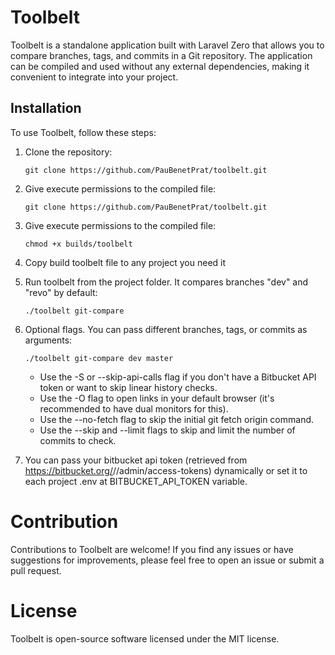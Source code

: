 # Toolbelt

Toolbelt is a standalone application built with Laravel Zero that allows you to compare branches, tags, and commits in a Git repository. The application can be compiled and used without any external dependencies, making it convenient to integrate into your project.

## Installation

To use Toolbelt, follow these steps:

1. Clone the repository:

   ```shell
   git clone https://github.com/PauBenetPrat/toolbelt.git

2. Give execute permissions to the compiled file:
    ```shell 
    git clone https://github.com/PauBenetPrat/toolbelt.git

3. Give execute permissions to the compiled file:
    ```shell
    chmod +x builds/toolbelt

4. Copy build toolbelt file to any project you need it
5. Run toolbelt from the project folder. It compares branches "dev" and "revo" by default:
    ```shell
    ./toolbelt git-compare
    ```
    
6. Optional flags. You can pass different branches, tags, or commits as arguments:

    ```shell
    ./toolbelt git-compare dev master
    ```

   - Use the -S or --skip-api-calls flag if you don't have a Bitbucket API token or want to skip linear history checks. 
   - Use the -O flag to open links in your default browser (it's recommended to have dual monitors for this).
   - Use the --no-fetch flag to skip the initial git fetch origin command.
   - Use the --skip and --limit flags to skip and limit the number of commits to check.

7. You can pass your bitbucket api token (retrieved from https://bitbucket.org/<workspace>/<project>/admin/access-tokens) dynamically or set it to each project .env at BITBUCKET_API_TOKEN variable.

# Contribution
Contributions to Toolbelt are welcome! If you find any issues or have suggestions for improvements, please feel free to open an issue or submit a pull request.

# License
Toolbelt is open-source software licensed under the MIT license.
